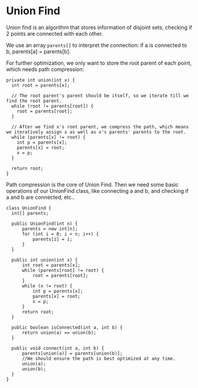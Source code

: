 # Union Find

Union find is an algorithm that stores information of disjoint sets, checking if 2 points are connected with each other.

We use an array `parents[]` to interpret the connection: if a is connected to b, parents[a] = parents[b].

For further optimization, we only want to store the root parent of each point, which needs path compression:
```
private int union(int x) {
  int root = parents[x];

  // The root parent's parent should be itself, so we iterate till we find the root parent.
  while (root != parents[root]) {
    root = parents[root];
  }

  // After we find x's root parent, we compress the path, which means we iteratively assign x as well as x's parents' parents to the root.
  while (parents[x] != root) {
    int p = parents[x];
    parents[x] = root;
    x = p;
  }

  return root;
}
```
Path compression is the core of Union Find. Then we need some basic operations of our UnionFind class, like connecting a and b, and checking if a and b are connected, etc..

```
class UnionFind {
  int[] parents;

  public UnionFind(int n) {
      parents = new int[n];
      for (int i = 0; i < n; i++) {
          parents[i] = i;
      }
  }

  public int union(int x) {
      int root = parents[x];
      while (parents[root] != root) {
          root = parents[root];
      }
      while (x != root) {
          int p = parents[x];
          parents[x] = root;
          x = p;
      }
      return root;
  }

  public boolean isConnected(int a, int b) {
      return union(a) == union(b);
  }

  public void connect(int a, int b) {
      parents[union(a)] = parents[union(b)];
      //We should ensure the path is best optimized at any time.
      union(a);
      union(b);
  }
}
```
